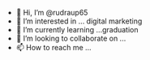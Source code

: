 - 👋 Hi, I’m @rudraup65
- 👀 I’m interested in ... digital marketing 
- 🌱 I’m currently learning ...graduation 
- 💞️ I’m looking to collaborate on ...
- 📫 How to reach me ...

<!---
rudraup65/rudraup65 is a ✨ special ✨ repository because its `README.md` (this file) appears on your GitHub profile.
You can click the Preview link to take a look at your changes.
--->
